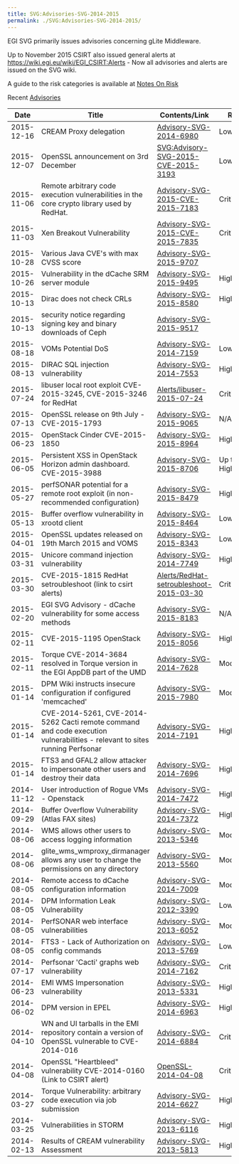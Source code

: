 ```yaml
---
title: SVG:Advisories-SVG-2014-2015
permalink: ./SVG:Advisories-SVG-2014-2015/
---
```


EGI SVG primarily issues advisories concerning gLite Middleware.

Up to November 2015 CSIRT also issued general alerts at
<https://wiki.egi.eu/wiki/EGI_CSIRT:Alerts> - Now all advisories and alerts are
issued on the SVG wiki.

A guide to the risk categories is available at
[Notes On Risk](https://wiki.egi.eu/wiki/SVG:Notes_On_Risk)

Recent [Advisories](./index.md)

| Date       | Title                                                                                                                      | Contents/Link                                                                                                            | Risk       | Status |
| ---------- | -------------------------------------------------------------------------------------------------------------------------- | ------------------------------------------------------------------------------------------------------------------------ | ---------- | ------ |
| 2015-12-16 | CREAM Proxy delegation                                                                                                     | [Advisory-SVG-2014-6980](./2014/SVG:Advisory-SVG-2014-6980.md)                                                           | Low        | Fixed  |
| 2015-12-07 | OpenSSL announcement on 3rd December                                                                                       | [SVG:Advisory-SVG-2015-CVE-2015-3193](./2015/SVG:Advisory-SVG-2015-CVE-2015-3193.md)                                     | Low        | Fixed  |
| 2015-11-06 | Remote arbitrary code execution vulnerabilities in the core crypto library used by RedHat.                                 | [Advisory-SVG-2015-CVE-2015-7183](./2015/SVG:Advisory-SVG-2015-CVE-2015-7183.md)                                         | Critical   | Fixed  |
| 2015-11-03 | Xen Breakout Vulnerability                                                                                                 | [Advisory-SVG-2015-CVE-2015-7835](./2015/SVG:Advisory-SVG-2015-CVE-2015-7835.md)                                         | Critical   | Fixed  |
| 2015-10-28 | Various Java CVE's with max CVSS score                                                                                     | [Advisory-SVG-2015-9707](./2015/SVG:Advisory-SVG-2015-9707.md)                                                           |            | Fixed  |
| 2015-10-26 | Vulnerability in the dCache SRM server module                                                                              | [Advisory-SVG-2015-9495](./2015/SVG:Advisory-SVG-2015-9495.md)                                                           | High       | Fixed  |
| 2015-10-13 | Dirac does not check CRLs                                                                                                  | [Advisory-SVG-2015-8580](./2015/SVG:Advisory-SVG-2015-8580.md)                                                           | High       | Fixed  |
| 2015-10-13 | security notice regarding signing key and binary downloads of Ceph                                                         | [Advisory-SVG-2015-9517](./2015/SVG:Advisory-SVG-2015-9517.md)                                                           |            |        |
| 2015-08-18 | VOMs Potential DoS                                                                                                         | [Advisory-SVG-2014-7159](./2014/SVG:Advisory-SVG-2014-7159.md)                                                           | Low        | Fixed  |
| 2015-08-13 | DIRAC SQL injection vulnerability                                                                                          | [Advisory-SVG-2014-7553](./2014/SVG:Advisory-SVG-2014-7553.md)                                                           | High       | Fixed  |
| 2015-07-24 | libuser local root exploit CVE-2015-3245, CVE-2015-3246 for RedHat                                                         | [Alerts/libuser-2015-07-24](https://wiki.egi.eu/wiki/EGI_CSIRT:Alerts/libuser-2015-07-24.md)                             | Critical   | Fixed  |
| 2015-07-13 | OpenSSL release on 9th July - CVE-2015-1793                                                                                | [Advisory-SVG-2015-9065](./2015/SVG:Advisory-SVG-2015-9065.md)                                                           | N/A        | Fixed  |
| 2015-06-23 | OpenStack Cinder CVE-2015-1850                                                                                             | [Advisory-SVG-2015-8964](./2015/SVG:Advisory-SVG-2015-8964.md)                                                           | High       | Fixed  |
| 2015-06-05 | Persistent XSS in OpenStack Horizon admin dashboard. CVE-2015-3988                                                         | [Advisory-SVG-2015-8706](./2015/SVG:Advisory-SVG-2015-8706.md)                                                           | Up to High | Fixed  |
| 2015-05-27 | perfSONAR potential for a remote root exploit (in non-recommended configuration)                                           | [Advisory-SVG-2015-8479](./2015/SVG:Advisory-SVG-2015-8479.md)                                                           | High       | Fixed  |
| 2015-05-13 | Buffer overflow vulnerability in xrootd client                                                                             | [Advisory-SVG-2015-8464](./2015/SVG:Advisory-SVG-2015-8464.md)                                                           | Low        | Fixed  |
| 2015-04-01 | OpenSSL updates released on 19th March 2015 and VOMS                                                                       | [Advisory-SVG-2015-8343](./2015/SVG:Advisory-SVG-2015-8343.md)                                                           | Low        | Fixed  |
| 2015-03-31 | Unicore command injection vulnerability                                                                                    | [Advisory-SVG-2014-7749](./2014/SVG:Advisory-SVG-2014-7749.md)                                                           | High       | Fixed  |
| 2015-03-30 | CVE-2015-1815 RedHat setroubleshoot (link to csirt alerts)                                                                 | [Alerts/RedHat-setroubleshoot-2015-03-30](https://wiki.egi.eu/wiki/EGI_CSIRT:Alerts/RedHat-setroubleshoot-2015-03-30.md) | Critical   | Fixed  |
| 2015-02-20 | EGI SVG Advisory - dCache vulnerability for some access methods                                                            | [Advisory-SVG-2015-8183](./2015/SVG:Advisory-SVG-2015-8183.md)                                                           | N/A        | Fixed  |
| 2015-02-11 | CVE-2015-1195 OpenStack                                                                                                    | [Advisory-SVG-2015-8056](./2015/SVG:Advisory-SVG-2015-8056.md)                                                           | High       | Fixed  |
| 2015-02-11 | Torque CVE-2014-3684 resolved in Torque version in the EGI AppDB part of the UMD                                           | [Advisory-SVG-2014-7628](./2014/SVG:Advisory-SVG-2014-7628.md)                                                           | Moderate   | Fixed  |
| 2015-01-14 | DPM Wiki instructs insecure configuration if configured 'memcached'                                                        | [Advisory-SVG-2015-7980](./2015/SVG:Advisory-SVG-2015-7980.md)                                                           | Moderate   | Fixed  |
| 2015-01-14 | CVE-2014-5261, CVE-2014-5262 Cacti remote command and code execution vulnerabilities - relevant to sites running Perfsonar | [Advisory-SVG-2014-7191](./2014/SVG:Advisory-SVG-2014-7191.md)                                                           | High       | Fixed  |
| 2015-01-14 | FTS3 and GFAL2 allow attacker to impersonate other users and destroy their data                                            | [Advisory-SVG-2014-7696](./2014/SVG:Advisory-SVG-2014-7696.md)                                                           | High       | Fixed  |
| 2014-11-12 | User introduction of Rogue VMs - Openstack                                                                                 | [Advisory-SVG-2014-7472](./2014/SVG:Advisory-SVG-2014-7472.md)                                                           | High       | Fixed  |
| 2014-09-29 | Buffer Overflow Vulnerability (Atlas FAX sites)                                                                            | [Advisory-SVG-2014-7372](./2014/SVG:Advisory-SVG-2014-7372.md)                                                           | High       | Fixed  |
| 2014-08-06 | WMS allows other users to access logging information                                                                       | [Advisory-SVG-2013-5346](./2013/SVG:Advisory-SVG-2013-5346.md)                                                           | Moderate   | Fixed  |
| 2014-08-06 | glite_wms_wmproxy_dirmanager allows any user to change the permissions on any directory                                    | [Advisory-SVG-2013-5560](./2013/SVG:Advisory-SVG-2013-5560.md)                                                           | Moderate   | Fixed  |
| 2014-08-05 | Remote access to dCache configuration information                                                                          | [Advisory-SVG-2014-7009](./2014/SVG:Advisory-SVG-2014-7009.md)                                                           | Moderate   | Fixed  |
| 2014-08-05 | DPM Information Leak Vulnerability                                                                                         | [Advisory-SVG-2012-3390](./2012/SVG:Advisory-SVG-2012-3390.md)                                                           | Low        | Fixed  |
| 2014-08-05 | PerfSONAR web interface vulnerabilities                                                                                    | [Advisory-SVG-2013-6052](./2013/SVG:Advisory-SVG-2013-6052.md)                                                           | Moderate   | Fixed  |
| 2014-08-05 | FTS3 - Lack of Authorization on config commands                                                                            | [Advisory-SVG-2013-5769](./2013/SVG:Advisory-SVG-2013-5769.md)                                                           | Low        | Fixed  |
| 2014-07-17 | Perfsonar 'Cacti' graphs web vulnerability                                                                                 | [Advisory-SVG-2014-7162](./2014/SVG:Advisory-SVG-2014-7162.md)                                                           | Critical   | Fixed  |
| 2014-06-23 | EMI WMS Impersonation vulnerability                                                                                        | [Advisory-SVG-2013-5331](./2013/SVG:Advisory-SVG-2013-5331.md)                                                           | High       | Fixed  |
| 2014-06-02 | DPM version in EPEL                                                                                                        | [Advisory-SVG-2014-6963](./2014/SVG:Advisory-SVG-2014-6963.md)                                                           | High       | Fixed  |
| 2014-04-10 | WN and UI tarballs in the EMI repository contain a version of OpenSSL vulnerable to CVE-2014-016                           | [Advisory-SVG-2014-6884](./2014/SVG:Advisory-SVG-2014-6884.md)                                                           | Critical   | Fixed  |
| 2014-04-08 | OpenSSL "Heartbleed" vulnerability CVE-2014-0160 (Link to CSIRT alert)                                                     | [OpenSSL-2014-04-08](https://wiki.egi.eu/wiki/EGI_CSIRT:Alerts/OpenSSL-2014-04-08.md)                                    | Critical   | Fixed  |
| 2014-03-27 | Torque Vulnerability: arbitrary code execution via job submission                                                          | [Advisory-SVG-2014-6627](./2014/SVG:Advisory-SVG-2014-6627.md)                                                           | High       | Fixed  |
| 2014-03-25 | Vulnerabilities in STORM                                                                                                   | [Advisory-SVG-2013-6116](./2013/SVG:Advisory-SVG-2013-6116.md)                                                           | High       | Fixed  |
| 2014-02-13 | Results of CREAM vulnerability Assessment                                                                                  | [Advisory-SVG-2013-5813](./2013/SVG:Advisory-SVG-2013-5813.md)                                                           | High       | Fixed  |
